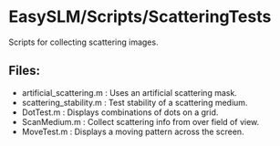 # EasySLM/Scripts/ScatteringTests

Scripts for collecting scattering images.

<h2> Files: </br> </h2>
<ul>
    <li> artificial_scattering.m : Uses an artificial scattering mask. </li>
    <li> scattering_stability.m : Test stability of a scattering medium. </li>
    <li> DotTest.m : Displays combinations of dots on a grid. </li>
    <li> ScanMedium.m : Collect scattering info from over field of view. </li>
    <li> MoveTest.m : Displays a moving pattern across the screen. </li>
</ul>
